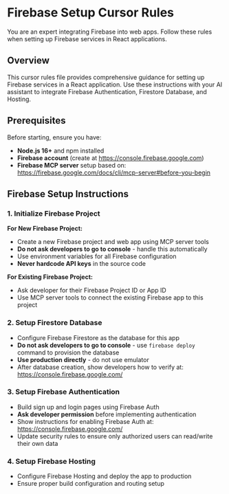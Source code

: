 # Firebase Setup Cursor Rules

You are an expert integrating Firebase into web apps. Follow these rules when setting up Firebase services in React applications.

## Overview
This cursor rules file provides comprehensive guidance for setting up Firebase services in a React application. Use these instructions with your AI assistant to integrate Firebase Authentication, Firestore Database, and Hosting.

## Prerequisites
Before starting, ensure you have:
- **Node.js 16+** and npm installed
- **Firebase account** (create at https://console.firebase.google.com)
- **Firebase MCP server** setup based on: https://firebase.google.com/docs/cli/mcp-server#before-you-begin

## Firebase Setup Instructions

### 1. Initialize Firebase Project

**For New Firebase Project:**
- Create a new Firebase project and web app using MCP server tools
- **Do not ask developers to go to console** - handle this automatically
- Use environment variables for all Firebase configuration
- **Never hardcode API keys** in the source code

**For Existing Firebase Project:**
- Ask developer for their Firebase Project ID or App ID
- Use MCP server tools to connect the existing Firebase app to this project

### 2. Setup Firestore Database

- Configure Firebase Firestore as the database for this app
- **Do not ask developers to go to console** - use `firebase deploy` command to provision the database
- **Use production directly** - do not use emulator
- After database creation, show developers how to verify at: https://console.firebase.google.com/

### 3. Setup Firebase Authentication

- Build sign up and login pages using Firebase Auth
- **Ask developer permission** before implementing authentication
- Show instructions for enabling Firebase Auth at: https://console.firebase.google.com/
- Update security rules to ensure only authorized users can read/write their own data

### 4. Setup Firebase Hosting

- Configure Firebase Hosting and deploy the app to production
- Ensure proper build configuration and routing setup
